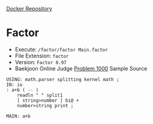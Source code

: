 [Docker Repository](https://registry.hub.docker.com/u/baekjoon/onlinejudge-factor)

# Factor

* Execute: `/factor/factor Main.factor`
* File Extension: `factor`
* Version: `Factor 0.97`
* Baekjoon Online Judge [Problem 1000](https://www.acmicpc.net/problem/1000) Sample Source
````
USING: math.parser splitting kernel math ;
IN: io
: a+b ( -- )
    readln " " split1
    [ string>number ] bi@ +
    number>string print ;

MAIN: a+b
````


